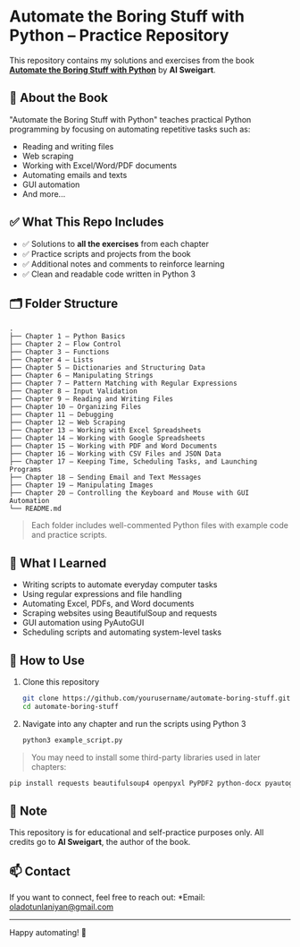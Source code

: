 # Automate the Boring Stuff with Python – Practice Repository

This repository contains my solutions and exercises from the book **[Automate the Boring Stuff with Python](https://automatetheboringstuff.com/)** by **Al Sweigart**.

## 📘 About the Book

"Automate the Boring Stuff with Python" teaches practical Python programming by focusing on automating repetitive tasks such as:
- Reading and writing files
- Web scraping
- Working with Excel/Word/PDF documents
- Automating emails and texts
- GUI automation
- And more...

## ✅ What This Repo Includes

- ✅ Solutions to **all the exercises** from each chapter
- ✅ Practice scripts and projects from the book
- ✅ Additional notes and comments to reinforce learning
- ✅ Clean and readable code written in Python 3

## 🗂️ Folder Structure

```
.
├── Chapter 1 – Python Basics
├── Chapter 2 – Flow Control
├── Chapter 3 – Functions
├── Chapter 4 – Lists
├── Chapter 5 – Dictionaries and Structuring Data
├── Chapter 6 – Manipulating Strings
├── Chapter 7 – Pattern Matching with Regular Expressions
├── Chapter 8 – Input Validation
├── Chapter 9 – Reading and Writing Files
├── Chapter 10 – Organizing Files
├── Chapter 11 – Debugging
├── Chapter 12 – Web Scraping
├── Chapter 13 – Working with Excel Spreadsheets
├── Chapter 14 – Working with Google Spreadsheets
├── Chapter 15 – Working with PDF and Word Documents
├── Chapter 16 – Working with CSV Files and JSON Data
├── Chapter 17 – Keeping Time, Scheduling Tasks, and Launching Programs
├── Chapter 18 – Sending Email and Text Messages
├── Chapter 19 – Manipulating Images
├── Chapter 20 – Controlling the Keyboard and Mouse with GUI Automation
└── README.md
```

> Each folder includes well-commented Python files with example code and practice scripts.

## 🧠 What I Learned

- Writing scripts to automate everyday computer tasks
- Using regular expressions and file handling
- Automating Excel, PDFs, and Word documents
- Scraping websites using BeautifulSoup and requests
- GUI automation using PyAutoGUI
- Scheduling scripts and automating system-level tasks

## 🚀 How to Use

1. Clone this repository  
   ```bash
   git clone https://github.com/yourusername/automate-boring-stuff.git
   cd automate-boring-stuff
   ```

2. Navigate into any chapter and run the scripts using Python 3
   ```bash
   python3 example_script.py
   ```

> You may need to install some third-party libraries used in later chapters:
```bash
pip install requests beautifulsoup4 openpyxl PyPDF2 python-docx pyautogui
```

## 📌 Note

This repository is for educational and self-practice purposes only. All credits go to **Al Sweigart**, the author of the book.

## 📫 Contact

If you want to connect, feel free to reach out:
*Email: oladotunlaniyan@gmail.com

---

Happy automating! 🤖
